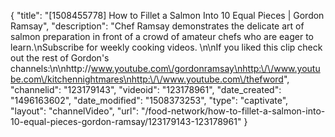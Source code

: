 {
    "title": "[1508455778] How to Fillet a Salmon Into 10 Equal Pieces | Gordon Ramsay",
    "description": "Chef Ramsay demonstrates the delicate art of salmon preparation in front of a crowd of amateur chefs who are eager to learn.\nSubscribe for weekly cooking videos. \n\nIf you liked this clip check out the rest of Gordon's channels:\n\nhttp:\/\/www.youtube.com\/gordonramsay\nhttp:\/\/www.youtube.com\/kitchennightmares\nhttp:\/\/www.youtube.com\/thefword",
    "channelid": "123179143",
    "videoid": "123178961",
    "date_created": "1496163602",
    "date_modified": "1508373253",
    "type": "captivate",
    "layout": "channelVideo",
    "url": "\/food-network\/how-to-fillet-a-salmon-into-10-equal-pieces-gordon-ramsay\/123179143-123178961"
}